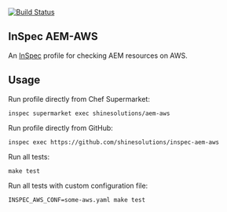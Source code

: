 [![Build Status](https://img.shields.io/travis/shinesolutions/inspec-aem-aws.svg)](http://travis-ci.org/shinesolutions/inspec-aem-aws)

InSpec AEM-AWS
----------

An [InSpec](https://www.inspec.io) profile for checking AEM resources on AWS.

Usage
-----

Run profile directly from Chef Supermarket:

    inspec supermarket exec shinesolutions/aem-aws

Run profile directly from GitHub:

    inspec exec https://github.com/shinesolutions/inspec-aem-aws

Run all tests:

    make test

Run all tests with custom configuration file:

    INSPEC_AWS_CONF=some-aws.yaml make test

